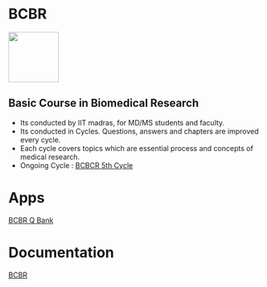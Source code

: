 # BCBR
<img src="https://github.com/fdrepo/www.flutterdoctor.com/blob/99ed3004fceb2fa646efc2cb1d07ef30936d92c2/icons/BCBRCBlue.png" width="100">

## Basic Course in Biomedical Research 
* Its conducted by IIT madras, for MD/MS students and faculty.
* Its conducted in Cycles. Questions, answers and chapters are improved every cycle.  
* Each cycle covers topics which are essential process and concepts of medical research.
* Ongoing Cycle  : [BCBCR 5th Cycle](https://onlinecourses.nptel.ac.in/noc21_md05/preview)

# Apps
[BCBR Q Bank](https://github.com/fdrepo/flutterdoctor.com/blob/0ae8871898c3ac858bf4b86bc87185797398ae48/docs/BCBR/BCBR_Q_Bank.md)

# Documentation
[BCBR](https://github.com/fdrepo/flutterdoctor.com/blob/b471369a6b2b491561c9d57f6f54492310a78b33/docs/BCBR/BCBR.md)
